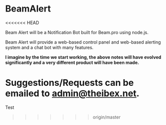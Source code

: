 # BeamAlert
<<<<<<< HEAD

Beam Alert will be a Notification Bot built for Beam.pro using node.js.

Beam Alert will provide a web-based control panel and web-based alerting system and a chat bot with many features.



**I imagine by the time we start working, the above notes will have evolved significantly and a very different product will have been made.**

Suggestions/Requests can be emailed to admin@theibex.net.
=======
Test
>>>>>>> origin/master
